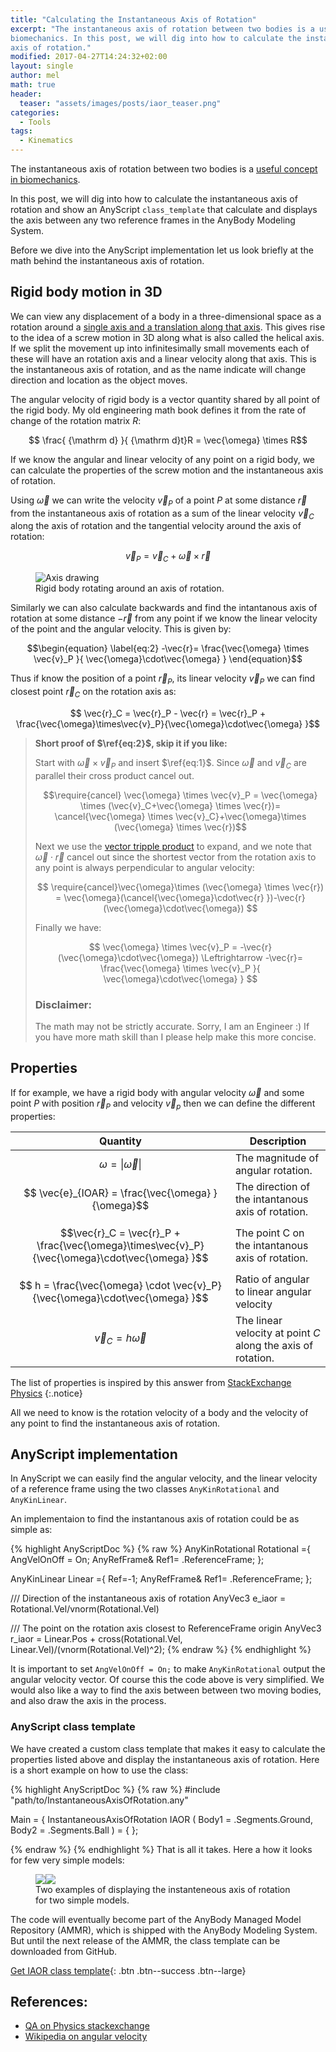 ```yaml
---
title: "Calculating the Instantaneous Axis of Rotation"
excerpt: "The instantaneous axis of rotation between two bodies is a useful concept in
biomechanics. In this post, we will dig into how to calculate the instantaneous
axis of rotation."
modified: 2017-04-27T14:24:32+02:00
layout: single
author: mel
math: true
header:
  teaser: "assets/images/posts/iaor_teaser.png"
categories:
  - Tools
tags:
  - Kinematics
---
```



The instantaneous axis of rotation between two bodies is a [useful concept in
biomechanics](https://scholar.google.dk/scholar?as_sdt=1,5&q=biomechanics+instantaneous+axis+of+rotation&hl=en&as_vis=1).

In this post, we will dig into how to calculate the instantaneous
axis of rotation and show an AnyScript `class_template` that calculate and displays the
axis between any two reference frames in the AnyBody
Modeling System.

Before we dive into the AnyScript implementation let us look briefly at the math
behind the instantaneous axis of rotation.

## Rigid body motion in 3D

We can view any displacement of a body in a three-dimensional space as a
rotation around a [single axis and a translation along that
axis](https://en.wikipedia.org/wiki/Euler%27s_rotation_theorem). This gives rise
to the idea of a screw motion in 3D along what is also called the helical axis.
If we split the movement up into infinitesimally small movements each of these
will have an rotation axis and a linear velocity along that axis. This is the
instantaneous axis of rotation, and as the name indicate will change direction
and location as the object moves.

The angular velocity of rigid body is a vector quantity shared by all point of
the rigid body. My old engineering math book defines it from the rate of change
of the rotation matrix $R$:

$$ \frac{ {\mathrm d} }{ {\mathrm d}t}R = \vec{\omega} \times R$$

If we know the angular and linear velocity of any point on a rigid body, we can
calculate the properties of the screw motion and the instantaneous axis of
rotation. 

Using $\vec{\omega}$ we can write the velocity $\vec{v}_P$ of a point $P$ at
some distance $\vec{r}$ from the instantaneous axis of rotation as a sum of the
linear velocity $\vec{v}_C$ along the axis of rotation and the tangential
velocity around the axis of rotation:

$$\begin{equation} \label{eq:1} \vec{v}_P = \vec{v}_C + \vec{\omega} \times \vec{r} \end{equation}$$

<figure class="align-center" style="width: 400px">
    <img src= "{{ site.url }}{{ site.baseurl }}/assets/images/posts/iaor_drawing.png" alt="Axis drawing" >
    <figcaption>Rigid body rotating around an axis of rotation.</figcaption>
</figure>

Similarly we can also calculate backwards and find the intantanous axis of
rotation at some distance $-\vec{r}$ from any point if we know the linear
velocity of the point and the angular velocity. This is given by:

$$\begin{equation} \label{eq:2} -\vec{r}= \frac{\vec{\omega} \times \vec{v}_P }{
\vec{\omega}\cdot\vec{\omega} } \end{equation}$$

Thus if know the position of a point $\vec{r}_P$, its 
linear velocity $\vec{v}_P$ we can find closest point
$\vec{r}_C$ on the rotation axis as:

 $$ \vec{r}_C = \vec{r}_P - \vec{r} = \vec{r}_P + \frac{\vec{\omega}\times\vec{v}_P}{\vec{\omega}\cdot\vec{\omega} }$$

> **Short proof of $\ref{eq:2}$, skip it if you like:**
>
>Start with $\vec{\omega} \times \vec{v}_P$ and insert $\ref{eq:1}$. Since
>$\vec{\omega}$ and $\vec{v}_C$ are parallel their cross product cancel out.
>
> $$\require{cancel} \vec{\omega} \times \vec{v}_P = \vec{\omega} \times (\vec{v}_C+\vec{\omega} \times \vec{r})= \cancel{\vec{\omega} \times \vec{v}_C}+\vec{\omega}\times (\vec{\omega} \times \vec{r})$$
>
> Next we use the [vector tripple product](https://en.wikipedia.org/wiki/Triple_product#Vector_triple_product) to expand, and we note that $\vec{\omega}\cdot\vec{r}$ cancel out since the shortest vector from the rotation axis to any point is always perpendicular to angular velocity:
>
> $$ \require{cancel}\vec{\omega}\times (\vec{\omega} \times \vec{r}) = \vec{\omega}(\cancel{\vec{\omega}\cdot\vec{r} })-\vec{r}(\vec{\omega}\cdot\vec{\omega}) $$
>
>Finally we have:
>
> $$  \vec{\omega} \times \vec{v}_P = -\vec{r}(\vec{\omega}\cdot\vec{\omega}) \Leftrightarrow -\vec{r}= \frac{\vec{\omega} \times \vec{v}_P }{
\vec{\omega}\cdot\vec{\omega} } $$
>
>### Disclaimer:
>
> The math may not be strictly accurate. Sorry, I am an Engineer :) If
> you have more math skill than I please help make this more concise.


## Properties

If for example, we have a rigid body with angular velocity $\vec{\omega}$ and
some point $P$ with position $\vec{r}_P$ and velocity $\vec{v}_p$ then we can
define the different properties:

| Quantity                              |                        Description                     |
| ---------------------------------- | ------------------------------------------------------ | 
| $$ \omega = \|\vec{\omega}\|$$                       | The magnitude of angular rotation.     |
| $$ \vec{e}_{IOAR} = \frac{\vec{\omega} }{\omega}$$   | The direction of the intantanous axis of rotation.  |
| $$\vec{r}_C = \vec{r}_P + \frac{\vec{\omega}\times\vec{v}_P}{\vec{\omega}\cdot\vec{\omega} }$$   |  The point C on the intantanous axis of rotation.      |
| $$ h = \frac{\vec{\omega} \cdot \vec{v}_P}{\vec{\omega}\cdot\vec{\omega} }$$  | Ratio of angular to linear angular velocity |
| $$ \vec{v}_C = h\vec{\omega} $$  | The linear velocity at point $C$ along the axis of rotation.  |

The list of properties is inspired by this answer from [StackExchange
Physics](https://physics.stackexchange.com/questions/173987/how-can-i-relate-linear-and-angular-motion-using-a-single-formula/174209#174209)
{:.notice}

All we need to know is the rotation velocity of a body and the velocity of any
point to find the instantaneous axis of rotation.

## AnyScript implementation

In AnyScript we can easily find the angular velocity, and the linear velocity of
a reference frame using the two classes `AnyKinRotational` and `AnyKinLinear`.

An implementaion to find the instantanous axis of rotation could be as simple
as:

{% highlight AnyScriptDoc  %}
{% raw %}
   AnyKinRotational Rotational ={
     AngVelOnOff = On;
     AnyRefFrame& Ref1= .ReferenceFrame;
   }; 

   AnyKinLinear Linear ={
     Ref=-1;
     AnyRefFrame& Ref1= .ReferenceFrame;
   };
   
   /// Direction of the instantaneous axis of rotation
   AnyVec3 e_iaor = Rotational.Vel/vnorm(Rotational.Vel)

   /// The point on the rotation axis closest to ReferenceFrame origin
   AnyVec3 r_iaor = Linear.Pos + cross(Rotational.Vel, Linear.Vel)/(vnorm(Rotational.Vel)^2);
{% endraw %}
{% endhighlight %}

It is important to set `AngVelOnOff = On;` to make `AnyKinRotational` output the
angular velocity vector. Of course this the code above is very simplified. We
would also like a way to find the axis between between two moving bodies, and
also draw the axis in the process.

### AnyScript class template

We have created a custom class template that makes it easy to calculate the
properties listed above and display the instantaneous axis of rotation. Here is
a short example on how to use the class:


{% highlight AnyScriptDoc  %}
{% raw %}
#include "path/to/InstantaneousAxisOfRotation.any"

Main = {
  InstantaneousAxisOfRotation IAOR (
      Body1 = .Segments.Ground,
      Body2 = .Segments.Ball
  ) = {   };
  
{% endraw %}
{% endhighlight %}
That is all it takes. Here a how it looks for few very simple models:

<figure class="half">
    <img src= "{{ site.url }}{{ site.baseurl }}/assets/images/posts/iaor_ball.gif" ><img src="{{ site.url }}{{ site.baseurl }}/assets/images/posts/iaor_reffreames.gif">
    <figcaption>Two examples of displaying the instanteneous axis of rotation for two simple models.</figcaption>
</figure>

The code will eventually become part of the AnyBody Managed Model Repository
(AMMR), which is shipped with the AnyBody Modeling System. But until the next
release of the AMMR, the class template can be downloaded from GitHub.

[<i class="fa fa-github"></i> Get IAOR class template](https://github.com/AnyBody/iaor){:
.btn .btn--success .btn--large}

## References:
* [QA on Physics stackexchange](https://physics.stackexchange.com/questions/173987/how-can-i-relate-linear-and-angular-motion-using-a-single-formula/174209#174209)
* [Wikipedia on angular velocity](https://en.wikipedia.org/wiki/Angular_velocity)